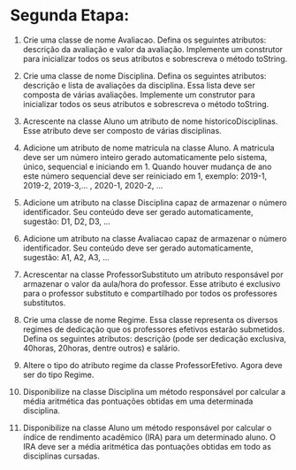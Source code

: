 # Segunda Etapa:

1.	Crie uma classe de nome Avaliacao. Defina os seguintes atributos: descrição da avaliação e valor da avaliação. Implemente um construtor para inicializar todos os seus atributos e  sobrescreva o método toString.

2.	Crie uma classe de nome Disciplina. Defina os seguintes atributos: descrição e lista de avaliações da disciplina. Essa lista deve ser composta de várias avaliações. Implemente um construtor para inicializar todos os seus atributos e  sobrescreva o método toString.

3.	Acrescente na classe Aluno um atributo de nome historicoDisciplinas. Esse atributo deve ser composto de várias disciplinas. 

4.	Adicione um atributo de nome matricula na classe Aluno. A matricula deve ser um número inteiro gerado automaticamente pelo sistema, único, sequencial e iniciando em 1. Quando houver mudança de ano este número sequencial deve ser reiniciado em 1, exemplo: 2019-1, 2019-2, 2019-3,... , 2020-1, 2020-2, ...

5.	Adicione um atributo na classe Disciplina capaz de armazenar o número identificador. Seu conteúdo deve ser gerado automaticamente, sugestão: D1, D2, D3, ...

6.	Adicione um atributo na classe Avaliacao capaz de armazenar o número identificador. Seu conteúdo deve ser gerado automaticamente, sugestão: A1, A2, A3, ...

7.	Acrescentar na classe ProfessorSubstituto um atributo responsável por armazenar o valor da aula/hora do professor. Esse atributo é exclusivo para o professor substituto e compartilhado por todos os professores substitutos.

8.	Crie uma classe de nome Regime. Essa classe representa os diversos regimes de dedicação que os professores efetivos estarão submetidos. Defina os seguintes atributos: descrição (pode ser dedicação exclusiva, 40horas, 20horas, dentre outros) e salário.

9.	Altere o tipo do atributo regime da classe ProfessorEfetivo. Agora deve ser do tipo Regime.
 
10.	Disponibilize na classe Disciplina um método responsável por calcular a média aritmética das pontuações obtidas em uma determinada disciplina. 

11.	Disponibilize na classe Aluno um método responsável por calcular o índice de rendimento acadêmico (IRA) para um determinado aluno. O IRA deve ser a média aritmética das pontuações obtidas em todo as disciplinas cursadas. 

